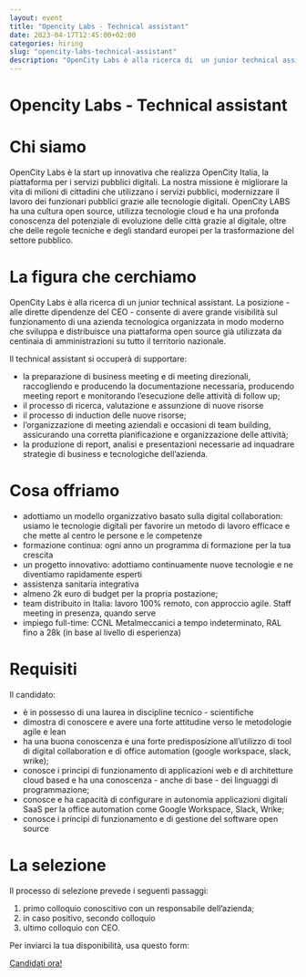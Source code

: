 ```yaml
---
layout: event
title: "Opencity Labs - Technical assistant"
date: 2023-04-17T12:45:00+02:00
categories: hiring
slug: "opencity-labs-technical-assistant"
description: "OpenCity Labs è alla ricerca di  un junior technical assistant. La posizione - alle dirette dipendenze del CEO - consente di avere grande visibilità sul funzionamento di una azienda tecnologica organizzata in modo moderno che sviluppa e distribuisce una piattaforma open source già utilizzata da centinaia di amministrazioni su tutto il territorio nazionale."
---
```


# Opencity Labs - Technical assistant

# Chi siamo

OpenCity Labs è la start up innovativa che realizza OpenCity Italia, la piattaforma per i servizi pubblici digitali. La nostra missione è migliorare la vita di milioni di cittadini che utilizzano i servizi pubblici, modernizzare il lavoro dei funzionari pubblici grazie alle tecnologie digitali. OpenCity LABS ha una cultura open source, utilizza tecnologie cloud e ha una profonda conoscenza del potenziale di evoluzione delle città grazie al digitale, oltre che delle regole tecniche e degli standard europei per la trasformazione del settore pubblico.

# La figura che cerchiamo

OpenCity Labs è alla ricerca di  un junior technical assistant. La posizione - alle dirette dipendenze del CEO - consente di avere grande visibilità sul funzionamento di una azienda tecnologica organizzata in modo moderno che sviluppa e distribuisce una piattaforma open source già utilizzata da centinaia di amministrazioni su tutto il territorio nazionale.

Il technical assistant si occuperà di supportare:

- la preparazione di business meeting e di meeting direzionali, raccogliendo e producendo la documentazione necessaria, producendo meeting report e monitorando l’esecuzione delle attività di follow up;
- il processo di ricerca, valutazione e assunzione di nuove risorse
- il processo di induction delle nuove risorse;
- l’organizzazione di meeting aziendali e occasioni di team building, assicurando una corretta pianificazione e organizzazione delle attività;
- la produzione di report, analisi e presentazioni necessarie ad inquadrare strategie di business e tecnologiche dell’azienda.

# Cosa offriamo

- adottiamo un modello organizzativo basato sulla digital collaboration: usiamo le tecnologie digitali per favorire un metodo di lavoro efficace e che mette al centro le persone e le competenze
- formazione continua: ogni anno un programma di formazione per la tua crescita
- un progetto innovativo: adottiamo continuamente nuove tecnologie e ne diventiamo rapidamente esperti
- assistenza sanitaria integrativa
- almeno 2k euro di budget per la propria postazione;
- team distribuito in Italia: lavoro 100% remoto, con approccio agile. Staff meeting in presenza, quando serve
- impiego full-time: CCNL Metalmeccanici a tempo indeterminato, RAL fino a 28k (in base al livello di esperienza)

# Requisiti

Il candidato:

- è in possesso di una laurea in discipline tecnico - scientifiche
- dimostra di conoscere e avere una forte attitudine verso le metodologie agile e lean
- ha una buona conoscenza e una forte predisposizione all’utilizzo di tool di digital collaboration e di office automation (google workspace, slack, wrike);
- conosce i principi di funzionamento di applicazioni web e di architetture cloud based e ha una conoscenza - anche di base - dei linguaggi di programmazione;
- conosce e ha capacità di configurare in autonomia applicazioni digitali SaaS per la office automation come Google Workspace, Slack, Wrike;
- conosce i principi di funzionamento e di gestione del software open source

# La selezione

Il processo di selezione prevede i seguenti passaggi:

1. primo colloquio conoscitivo con un responsabile dell’azienda;
2. in caso positivo, secondo colloquio
3. ultimo colloquio con CEO.

Per inviarci la tua disponibilità, usa questo form:

<a class="btn btn-primary text-white btn-lg mt-3" target="_blank" href="https://opencityitalia.it/lavora-con-noi/">Candidati ora!</a>

